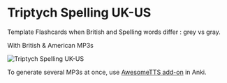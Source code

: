 # Triptych Spelling UK-US

Template Flashcards when British and Spelling words differ : grey vs gray.

With British & American MP3s

![Triptych Spelling UK-US](https://github.com/user-attachments/assets/3c4ea7de-1760-446a-b553-47fbaa4086bd)

To generate several MP3s at once, use [AwesomeTTS add-on](https://ankiweb.net/shared/info/1436550454) in Anki.
